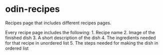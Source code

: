 # odin-recipes

Recipes page that includes different recipes pages.

Every recipe page includes the following:
    1. Recipe name
    2. Image of the finished dish
    3. A short description of the dish
    4. The ingredients needed for that recipe in unordered list
    5. The steps needed for making the dish in ordered list